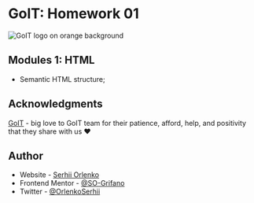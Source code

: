 # GoIT: Homework 01

![GoIT logo on orange background](https://goit.global/mx/assets/images/logo-goit.svg)

## Modules 1: HTML

- Semantic HTML structure;

## Acknowledgments

[GoIT](https://edu.goit.global/uk/referral?x=eyJlbWFpbCI6InNvcmxlbmtAZ21haWwuY29tIiwiZmlyc3ROYW1lIjoi0KHQtdGA0LPRltC5IiwibG9jYWxlIjoidWsiLCJsYW5ndWFnZSI6InVrIiwidG90YWxIb3VycyI6NzcsImN1cnJlbnRPckxhc3RUZWNobm9sb2d5IjoiSFRNTF9DU1MiLCJwYXNzZWRIb21ld29ya3NDb3VudCI6NX0=) - big love to GoIT team for their patience, afford, help, and positivity that they share with us ❤️

## Author

- Website - [Serhii Orlenko](https://grifano.webflow.io)
- Frontend Mentor - [@SO-Grifano](https://www.frontendmentor.io/profile/SO-Grifano)
- Twitter - [@OrlenkoSerhii](https://twitter.com/OrlenkoSerhii)
